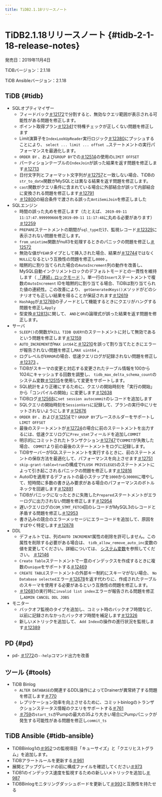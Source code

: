 ```yaml
---
title: TiDB2.1.18リリースノート
---
```


# TiDB2.1.18リリースノート {#tidb-2-1-18-release-notes}

発売日：2019年11月4日

TiDBバージョン：2.1.18

TiDB Ansibleバージョン：2.1.18

## TiDB {#tidb}

-   SQLオプティマイザー
    -   フィードバック[＃12172](https://github.com/pingcap/tidb/pull/12172)で分割すると、無効なクエリ範囲が表示される可能性がある問題を修正します。
    -   ポイント取得プラン[＃12341](https://github.com/pingcap/tidb/pull/12341)で特権チェックが正しくない問題を修正します
    -   Limit演算子を`IndexLookUpReader`実行ロジック[＃12380](https://github.com/pingcap/tidb/pull/12380)にプッシュすることにより、 `select ... limit ... offset …`ステートメントの実行パフォーマンスを最適化します。
    -   `ORDER BY` 、および`GROUP BY`での[＃12514](https://github.com/pingcap/tidb/pull/12514)の使用の`LIMIT OFFSET`
    -   パーティションテーブルの`IndexJoin`が誤った結果を返す問題を修正します[＃12713](https://github.com/pingcap/tidb/pull/12713)
    -   日付文字列とフォーマット文字列が[＃12757](https://github.com/pingcap/tidb/pull/12757)と一致しない場合、TiDBの`str_to_date`関数がMySQLとは異なる結果を返す問題を修正します。
    -   `cast`関数がクエリ条件に含まれている場合に外部結合が誤って内部結合に変換される問題を修正します[＃12791](https://github.com/pingcap/tidb/pull/12791)
    -   [＃12800](https://github.com/pingcap/tidb/pull/12800)の結合条件で渡される誤った`AntiSemiJoin`を修正しました
-   SQLエンジン
    -   時間の誤った丸めを修正します（たとえば、 `2019-09-11 11:17:47.999999666`を`2019-09-11 11:17:48`に丸める必要があります） [＃12259](https://github.com/pingcap/tidb/pull/12259)
    -   `PREPARE`ステートメントの期間が`sql_type`だけ、監視レコード[＃12329](https://github.com/pingcap/tidb/pull/12329)に表示されない問題を修正します。
    -   `from_unixtime`関数がnull3を処理するときのパニックの問題を修正し[＃12572](https://github.com/pingcap/tidb/pull/12572)
    -   無効な値が`YEAR`タイプとして挿入された場合、結果が[＃12744](https://github.com/pingcap/tidb/pull/12744)ではなく`NULL`になるという互換性の問題を修正し`0000` 。
    -   暗黙的に割り当てられた場合の`AutoIncrement`列の動作を改善し、MySQL自動インクリメントロックのデフォルトモードとの一貫性を維持します（ [「連続」ロックモード](https://dev.mysql.com/doc/refman/5.7/en/innodb-auto-increment-handling.html) ）。単一行の`Insert`ステートメントで複数の`AutoIncrement` IDを暗黙的に割り当てる場合、TiDBは割り当てられた値の連続性。この改善により、 `getGeneratedKeys()`メソッドがどのシナリオでも正しい結果を得ることが保証されます[＃12619](https://github.com/pingcap/tidb/pull/12619)
    -   `HashAgg`が[＃12769](https://github.com/pingcap/tidb/pull/12769)の子ノードとして機能するときにクエリがハングする問題を修正し`Apply`
    -   型変換[＃12813](https://github.com/pingcap/tidb/pull/12813)に関して、 `AND`と`OR`の論理式が誤った結果を返す問題を修正します。
-   サーバ
    -   `SLEEP()`の関数が`KILL TIDB QUERY`のステートメントに対して無効であるという問題を修正します[＃12159](https://github.com/pingcap/tidb/pull/12159)
    -   `AUTO_INCREMENT`が`MAX int64`と[＃12210](https://github.com/pingcap/tidb/pull/12210)を誤って割り当てたときにエラーが報告されない問題を修正し`MAX uint64` 。
    -   ログレベルが`ERROR`の場合、低速クエリログが記録されない問題を修正し[＃12373](https://github.com/pingcap/tidb/pull/12373) 。
    -   TiDBがスキーマの変更と対応する変更されたテーブル情報を100から1024にキャッシュする回数を調整し、 `tidb_max_delta_schema_count`のシステム変数[＃12515](https://github.com/pingcap/tidb/pull/12515)を使用して変更をサポートします。
    -   SQL統計をより正確にするために、クエリの開始時刻を「実行の開始」から「コンパイルの開始」に変更します[＃12638](https://github.com/pingcap/tidb/pull/12638)
    -   TiDBログ[＃12568](https://github.com/pingcap/tidb/pull/12568)に`set session autocommit`のレコードを追加します
    -   SQLクエリの開始時刻を`SessionVars`に記録して、プランの実行中にリセットされないようにします[＃12676](https://github.com/pingcap/tidb/pull/12676)
    -   `ORDER BY` 、および[＃12514](https://github.com/pingcap/tidb/pull/12514)で`?` `GROUP BY`プレースホルダーをサポートし`LIMIT OFFSET`
    -   最後のステートメントが[＃12724](https://github.com/pingcap/tidb/pull/12724)の場合に前のステートメントを出力するには、低速クエリログに`Prev_stmt`フィールドを追加し`COMMIT`
    -   明示的にコミットされたトランザクション[＃12747](https://github.com/pingcap/tidb/pull/12747)で`COMMIT`が失敗した場合、 `COMMIT`より前の最後のステートメントをログに記録します。
    -   TiDBサーバーがSQLステートメントを実行するときに、前のステートメントの保存方法を最適化して、パフォーマンスを向上させます[＃12751](https://github.com/pingcap/tidb/pull/12751)
    -   `skip-grant-table=true`の構成で`FLUSH PRIVILEGES`のステートメントによって引き起こされるパニックの問題を修正します[＃12816](https://github.com/pingcap/tidb/pull/12816)
    -   AutoIDを適用するデフォルトの最小ステップを`1000`から`30000`に増やして、短時間に多数の書き込み要求がある場合のパフォーマンスのボトルネックを回避します[＃12891](https://github.com/pingcap/tidb/pull/12891)
    -   TiDBがパニックになったときに失敗した`Prepared`ステートメントがエラーログに出力されない問題を修正します[＃12954](https://github.com/pingcap/tidb/pull/12954)
    -   遅いクエリログの`COM_STMT_FETCH`回のレコードがMySQL3のレコードと矛盾する問題を修正し[＃12953](https://github.com/pingcap/tidb/pull/12953)
    -   書き込みの競合のエラーメッセージにエラーコードを追加して、原因をすばやく特定します[＃12878](https://github.com/pingcap/tidb/pull/12878)
-   DDL
    -   デフォルトでは、列の`AUTO INCREMENT`属性の削除を許可しません。この属性を削除する必要がある場合は、 `tidb_allow_remove_auto_inc`変数の値を変更してください。詳細については、 [システム変数](/system-variables.md#tidb_allow_remove_auto_inc-new-in-v2118-and-v304)を参照してください。 [＃12146](https://github.com/pingcap/tidb/pull/12146)
    -   `Create Table`ステートメントで一意のインデックスを作成するときに複数の`unique`をサポートする[＃12469](https://github.com/pingcap/tidb/pull/12469)
    -   `CREATE TABLE`ステートメントの外部キー制約にスキーマがない場合、 `No Database selected`エラー[＃12678](https://github.com/pingcap/tidb/pull/12678)を返す代わりに、作成されたテーブルのスキーマを使用する必要があるという互換性の問題を修正します。
    -   [＃12681](https://github.com/pingcap/tidb/pull/12681)の実行時に`invalid list index`エラーが報告される問題を修正し`ADMIN CANCEL DDL JOBS`
-   モニター
    -   バックオフ監視のタイプを追加し、コミット時のバックオフ時間など、以前に記録されなかったバックオフ時間を補足します[＃12326](https://github.com/pingcap/tidb/pull/12326)
    -   新しいメトリックを追加して、 `Add Index`の操作の進行状況を監視します[＃12389](https://github.com/pingcap/tidb/pull/12389)

## PD {#pd}

-   pd- [＃1772](https://github.com/pingcap/pd/pull/1772)の`--help`コマンド出力を改善

## ツール {#tools}

-   TiDB Binlog
    -   `ALTER DATABASE`の関連するDDL操作によってDrainerが異常終了する問題を修正します[＃770](https://github.com/pingcap/tidb-binlog/pull/770)
    -   レプリケーション効率を向上させるために、コミットbinlogのトランザクションステータス情報のクエリをサポートする[＃761](https://github.com/pingcap/tidb-binlog/pull/761)
    -   [＃759](https://github.com/pingcap/tidb-binlog/pull/759)の`start_ts`がPumpの最大の35より大きい場合にPumpパニックが発生する可能性がある問題を修正し`commit_ts`

## TiDB Ansible {#tidb-ansible}

-   TiDBBinlog1の[＃952](https://github.com/pingcap/tidb-ansible/pull/952)つの監視項目「キューサイズ」と「クエリヒストグラム」を追加します。
-   TiDBアラートルールを更新する[＃961](https://github.com/pingcap/tidb-ansible/pull/961)
-   展開とアップグレードの前に構成ファイルを確認してください[＃973](https://github.com/pingcap/tidb-ansible/pull/973)
-   TiDB1のインデックス速度を監視するための新しいメトリックを追加し[＃987](https://github.com/pingcap/tidb-ansible/pull/987)
-   TiDBBinlogモニタリングダッシュボードを更新して[＃993](https://github.com/pingcap/tidb-ansible/pull/993)と互換性を持たせる
